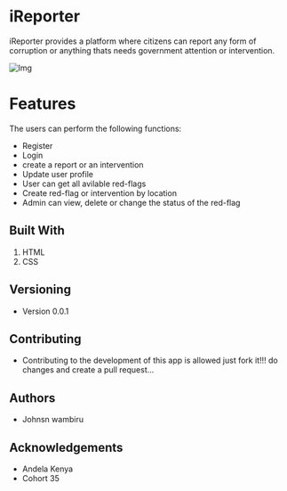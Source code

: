 iReporter
===
iReporter provides a platform where citizens can report any form of corruption or anything thats needs government attention or intervention.

![Img](https://i.imgur.com/ERnauCE.png)


Features
===
The users can perform the following functions:

* Register
* Login
* create a report or an intervention
* Update user profile
* User can get all avilable red-flags
* Create red-flag or intervention by location
* Admin can view, delete or change the status of the red-flag



Built With
---
1. HTML 
2. CSS


Versioning
---
- Version 0.0.1

Contributing
---
- Contributing to the development of this app is allowed just   fork it!!!
  do changes and create a pull request...

Authors
---
* Johnsn wambiru

Acknowledgements
---
- Andela Kenya
- Cohort 35

